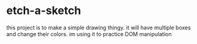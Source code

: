 # etch-a-sketch
this project is to make a simple drawing thingy. it will have multiple boxes and change their colors. im using it to practice DOM manipulation